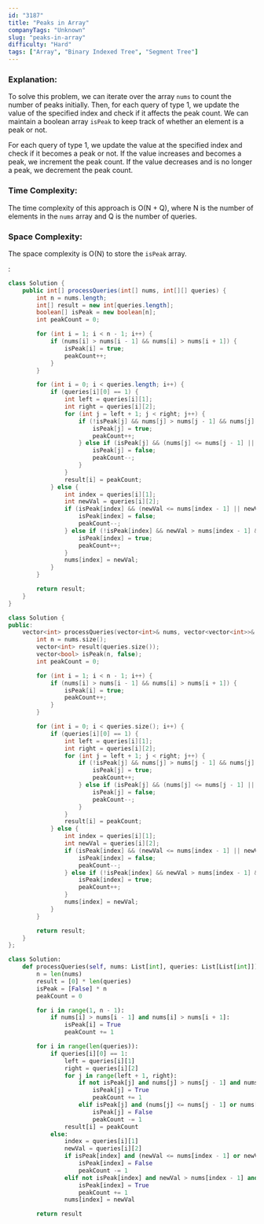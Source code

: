 ```yaml
---
id: "3187"
title: "Peaks in Array"
companyTags: "Unknown"
slug: "peaks-in-array"
difficulty: "Hard"
tags: ["Array", "Binary Indexed Tree", "Segment Tree"]
---
```


### Explanation:
To solve this problem, we can iterate over the array `nums` to count the number of peaks initially. Then, for each query of type 1, we update the value of the specified index and check if it affects the peak count. We can maintain a boolean array `isPeak` to keep track of whether an element is a peak or not.

For each query of type 1, we update the value at the specified index and check if it becomes a peak or not. If the value increases and becomes a peak, we increment the peak count. If the value decreases and is no longer a peak, we decrement the peak count.

### Time Complexity:
The time complexity of this approach is O(N + Q), where N is the number of elements in the `nums` array and Q is the number of queries.

### Space Complexity:
The space complexity is O(N) to store the `isPeak` array.

:

```java
class Solution {
    public int[] processQueries(int[] nums, int[][] queries) {
        int n = nums.length;
        int[] result = new int[queries.length];
        boolean[] isPeak = new boolean[n];
        int peakCount = 0;

        for (int i = 1; i < n - 1; i++) {
            if (nums[i] > nums[i - 1] && nums[i] > nums[i + 1]) {
                isPeak[i] = true;
                peakCount++;
            }
        }

        for (int i = 0; i < queries.length; i++) {
            if (queries[i][0] == 1) {
                int left = queries[i][1];
                int right = queries[i][2];
                for (int j = left + 1; j < right; j++) {
                    if (!isPeak[j] && nums[j] > nums[j - 1] && nums[j] > nums[j + 1]) {
                        isPeak[j] = true;
                        peakCount++;
                    } else if (isPeak[j] && (nums[j] <= nums[j - 1] || nums[j] <= nums[j + 1])) {
                        isPeak[j] = false;
                        peakCount--;
                    }
                }
                result[i] = peakCount;
            } else {
                int index = queries[i][1];
                int newVal = queries[i][2];
                if (isPeak[index] && (newVal <= nums[index - 1] || newVal <= nums[index + 1])) {
                    isPeak[index] = false;
                    peakCount--;
                } else if (!isPeak[index] && newVal > nums[index - 1] && newVal > nums[index + 1]) {
                    isPeak[index] = true;
                    peakCount++;
                }
                nums[index] = newVal;
            }
        }

        return result;
    }
}
```

```cpp
class Solution {
public:
    vector<int> processQueries(vector<int>& nums, vector<vector<int>>& queries) {
        int n = nums.size();
        vector<int> result(queries.size());
        vector<bool> isPeak(n, false);
        int peakCount = 0;

        for (int i = 1; i < n - 1; i++) {
            if (nums[i] > nums[i - 1] && nums[i] > nums[i + 1]) {
                isPeak[i] = true;
                peakCount++;
            }
        }

        for (int i = 0; i < queries.size(); i++) {
            if (queries[i][0] == 1) {
                int left = queries[i][1];
                int right = queries[i][2];
                for (int j = left + 1; j < right; j++) {
                    if (!isPeak[j] && nums[j] > nums[j - 1] && nums[j] > nums[j + 1]) {
                        isPeak[j] = true;
                        peakCount++;
                    } else if (isPeak[j] && (nums[j] <= nums[j - 1] || nums[j] <= nums[j + 1])) {
                        isPeak[j] = false;
                        peakCount--;
                    }
                }
                result[i] = peakCount;
            } else {
                int index = queries[i][1];
                int newVal = queries[i][2];
                if (isPeak[index] && (newVal <= nums[index - 1] || newVal <= nums[index + 1])) {
                    isPeak[index] = false;
                    peakCount--;
                } else if (!isPeak[index] && newVal > nums[index - 1] && newVal > nums[index + 1]) {
                    isPeak[index] = true;
                    peakCount++;
                }
                nums[index] = newVal;
            }
        }

        return result;
    }
};
```

```python
class Solution:
    def processQueries(self, nums: List[int], queries: List[List[int]]) -> List[int]:
        n = len(nums)
        result = [0] * len(queries)
        isPeak = [False] * n
        peakCount = 0

        for i in range(1, n - 1):
            if nums[i] > nums[i - 1] and nums[i] > nums[i + 1]:
                isPeak[i] = True
                peakCount += 1

        for i in range(len(queries)):
            if queries[i][0] == 1:
                left = queries[i][1]
                right = queries[i][2]
                for j in range(left + 1, right):
                    if not isPeak[j] and nums[j] > nums[j - 1] and nums[j] > nums[j + 1]:
                        isPeak[j] = True
                        peakCount += 1
                    elif isPeak[j] and (nums[j] <= nums[j - 1] or nums[j] <= nums[j + 1]):
                        isPeak[j] = False
                        peakCount -= 1
                result[i] = peakCount
            else:
                index = queries[i][1]
                newVal = queries[i][2]
                if isPeak[index] and (newVal <= nums[index - 1] or newVal <= nums[index + 1]):
                    isPeak[index] = False
                    peakCount -= 1
                elif not isPeak[index] and newVal > nums[index - 1] and newVal > nums[index + 1]:
                    isPeak[index] = True
                    peakCount += 1
                nums[index] = newVal

        return result
```